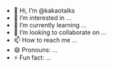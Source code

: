 - 👋 Hi, I’m @kakaotalks
- 👀 I’m interested in ...
- 🌱 I’m currently learning ...
- 💞️ I’m looking to collaborate on ...
- 📫 How to reach me ...
- 😄 Pronouns: ...
- ⚡ Fun fact: ...

<!---
kakaotalks/kakaotalks is a ✨ special ✨ repository because its `README.md` (this file) appears on your GitHub profile.
You can click the Preview link to take a look at your changes.
--->
